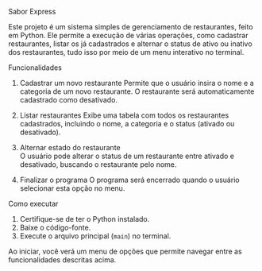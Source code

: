  Sabor Express

Este projeto é um sistema simples de gerenciamento de restaurantes, feito em Python. Ele permite a execução de várias operações, como cadastrar restaurantes, listar os já cadastrados e alternar o status de ativo ou inativo dos restaurantes, tudo isso por meio de um menu interativo no terminal.

Funcionalidades

1. Cadastrar um novo restaurante
   Permite que o usuário insira o nome e a categoria de um novo restaurante. O restaurante será automaticamente cadastrado como desativado.

2. Listar restaurantes
   Exibe uma tabela com todos os restaurantes cadastrados, incluindo o nome, a categoria e o status (ativado ou desativado).

3. Alternar estado do restaurante  
   O usuário pode alterar o status de um restaurante entre ativado e desativado, buscando o restaurante pelo nome.

4. Finalizar o programa
   O programa será encerrado quando o usuário selecionar esta opção no menu.

 Como executar

1. Certifique-se de ter o Python instalado.
2. Baixe o código-fonte.
3. Execute o arquivo principal (`main`) no terminal.

Ao iniciar, você verá um menu de opções que permite navegar entre as funcionalidades descritas acima.
